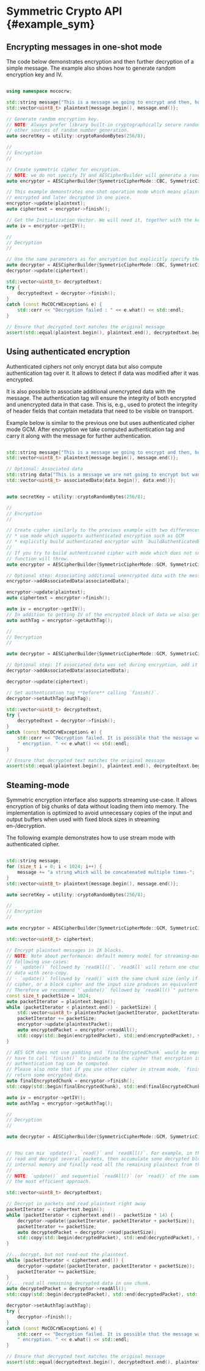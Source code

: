 # Symmetric Crypto API {#example_sym}

## Encrypting messages in one-shot mode

The code below demonstrates encryption and then further decryption of a simple message. The example also shows how to generate random encryption key and IV.

```c++

using namespace mococrw;

std::string message{"This is a message we going to encrypt and then, hopefully, decrypt."};
std::vector<uint8_t> plaintext{message.begin(), message.end()};

// Generate random encryption key.
// NOTE: Always prefer library built-in cryptographically secure random number generator to
// other sources of random number generation.
auto secretKey = utility::cryptoRandomBytes(256/8);

//
// Encryption
//

// Create symmetric cipher for encryption.
// NOTE: we do not specify IV and AESCipherBuilder will generate a random one.
auto encryptor = AESCipherBuilder{SymmetricCipherMode::CBC, SymmetricCipherKeySize::S_256, secretKey}.buildEncryptor();

// This example demonstrates one-shot operation mode which means plaintext message is first
// encrypted and later decrypted in one piece.
encryptor->update(plaintext);
auto ciphertext = encryptor->finish();

// Get the Initialization Vector. We will need it, together with the key, for decryption
auto iv = encryptor->getIV();

//
// Decryption
//

// Use the same parameters as for encryption but explicitly specify the IV.
auto decryptor = AESCipherBuilder{SymmetricCipherMode::CBC, SymmetricCipherKeySize::S_256, secretKey}.setIV(iv).buildDecryptor();
decryptor->update(ciphertext);

std::vector<uint8_t> decryptedtext;
try {
    decryptedtext = decryptor->finish();
}
catch (const MoCOCrWException& e) {
    std::cerr << "Decryption failed : " << e.what() << std::endl;
}

// Ensure that decrypted text matches the original message
assert(std::equal(plaintext.begin(), plaintext.end(), decryptedtext.begin()));

```

## Using authenticated encryption

Authenticated ciphers not only encrypt data but also compute authentication tag over it. It allows to detect if data was modified after it was encrypted.

It is also possible to associate additional unencrypted data with the message. The authentication tag will ensure the integrity of both encrypted and unencrypted data in that case. This is, e.g., used to protect the integrity of header fields that contain metadata that need to be visible on transport.

Example below is similar to the previous one but uses authenticated cipher mode GCM. After encryption we take computed authentication tag and carry it along with the message for further authentication.

```c++

std::string message{"This is a message we going to encrypt and then, hopefully, decrypt."};
std::vector<uint8_t> plaintext{message.begin(), message.end()};

// Optional: Associated data
std::string data{"This is a message we are not going to encrypt but want to make sure arrived unchanged."};
std::vector<uint8_t> associatedData{data.begin(), data.end()};


auto secretKey = utility::cryptoRandomBytes(256/8);

//
// Encryption
//

// Create cipher similarly to the previous example with two differences:
// * use mode which supports authenticated encryption such as GCM
// * explicitly build authenticated encryptor with `buildAuthenticatedEncryptor`.
//
// If you try to build authenticated cipher with mode which does not support it, `build`
// function will throw.
auto encryptor = AESCipherBuilder{SymmetricCipherMode::GCM, SymmetricCipherKeySize::S_256, secretKey}.buildAuthenticatedEncryptor();

// Optional step: Associating additional unencrypted data with the message
encryptor->addAssociatedData(associatedData);

encryptor->update(plaintext);
auto ciphertext = encryptor->finish();

auto iv = encryptor->getIV();
// In addition to getting IV of the encrypted block of data we also get authentication tag.
auto authTag = encryptor->getAuthTag();

//
// Decryption
//

auto decryptor = AESCipherBuilder{SymmetricCipherMode::GCM, SymmetricCipherKeySize::S_256, secretKey}.setIV(iv).buildAuthenticatedDecryptor();

// Optional step: If associated data was set during encryption, add it here for the integrity check
decryptor->addAssociatedData(associatedData);

decryptor->update(ciphertext);

// Set authentication tag **before** calling `finish()`.
decryptor->setAuthTag(authTag);

std::vector<uint8_t> decryptedtext;
try {
    decryptedtext = decryptor->finish();
}
catch (const MoCOCrWException& e) {
    std::cerr << "Decryption failed. It is possible that the message was modified after"
    " encryption. " << e.what() << std::endl;
}

// Ensure that decrypted text matches the original message
assert(std::equal(plaintext.begin(), plaintext.end(), decryptedtext.begin()));

```

## Steaming-mode

Symmetric encryption interface also supports streaming use-case. It allows encryption of big chunks of data without loading them into memory. The implementation is optimized to avoid unnecessary copies of the input and output buffers when used with fixed block sizes in streaming en-/decryption.

The following example demonstrates how to use stream mode with authenticated cipher.

```c++

std::string message;
for (size_t i = 0; i < 1024; i++) {
    message += "a string which will be concatenated multiple times-";
}
std::vector<uint8_t> plaintext{message.begin(), message.end()};

auto secretKey = utility::cryptoRandomBytes(256/8);

//
// Encryption
//

auto encryptor = AESCipherBuilder{SymmetricCipherMode::GCM, SymmetricCipherKeySize::S_256, secretKey}.buildAuthenticatedEncryptor();

std::vector<uint8_t> ciphertext;

// Encrypt plaintext messages in 1K blocks.
// NOTE: Note about performance: default memory model for streaming-mode is optimized for the
// following use-cases:
// - `update()` followed by `readAll()`. `readAll` will return one chunk of encrypted/decrypted
// data with zero-copy.
// - `update()` followed by `read()` with the same chunk size (only if the cipher is a stream
// cipher, or a block cipher and the input size produces an equivalent output size)
// Therefore we recommend "`update()` followed by `readAll()`" pattern.
const size_t packetSize = 1024;
auto packetIterator = plaintext.begin();
while (packetIterator < plaintext.end() - packetSize) {
    std::vector<uint8_t> plaintextPacket{packetIterator, packetIterator + packetSize};
    packetIterator += packetSize;
    encryptor->update(plaintextPacket);
    auto encryptedPacket = encryptor->readAll();
    std::copy(std::begin(encryptedPacket), std::end(encryptedPacket), std::back_inserter(ciphertext));
}

// AES GCM does not use padding and `finalEncryptedChunk` would be empty but you still
// have to call `finish()` to indicate to the cipher that encryption is complete and
// authentication tag can be computed.
// Please also note that if you use other cipher in stream mode, `finish()` might actually
// return some encrypted data.
auto finalEncryptedChunk = encryptor->finish();
std::copy(std::begin(finalEncryptedChunk), std::end(finalEncryptedChunk), std::back_inserter(ciphertext));

auto iv = encryptor->getIV();
auto authTag = encryptor->getAuthTag();

//
// Decryption
//

auto decryptor = AESCipherBuilder{SymmetricCipherMode::GCM, SymmetricCipherKeySize::S_256, secretKey}.setIV(iv).buildAuthenticatedDecryptor();


// You can mix `update()`, `read()` and `readAll()`. For example, in the code below we first
// read and decrypt several packets, then accumulate some decrypted blocks in the cipher
// internal memory and finally read all the remaining plaintext from the cipher.
//
// NOTE: `update()` and sequential `readAll()` (or `read()` of the same chunk size) is still
// the most efficient approach.

std::vector<uint8_t> decryptedtext;

// Decrypt in packets and read plaintext right away
packetIterator = ciphertext.begin();
while (packetIterator < ciphertext.end() - packetSize * 14) {
    decryptor->update({packetIterator, packetIterator + packetSize});
    packetIterator += packetSize;
    auto decryptedPacket = decryptor->read(packetSize);
    std::copy(std::begin(decryptedPacket), std::end(decryptedPacket), std::back_inserter(decryptedtext));
}

//...decrypt, but not read-out the plaintext.
while (packetIterator < ciphertext.end()) {
    decryptor->update({packetIterator, packetIterator + packetSize});
    packetIterator += packetSize;
}
//... read all remaining decrypted data in one chunk.
auto decryptedPacket = decryptor->readAll();
std::copy(std::begin(decryptedPacket), std::end(decryptedPacket), std::back_inserter(decryptedtext));

decryptor->setAuthTag(authTag);
try {
    decryptor->finish();
}
catch (const MoCOCrWException& e) {
    std::cerr << "Decryption failed. It is possible that the message was modified after"
    " encryption. " << e.what() << std::endl;
}

// Ensure that decrypted text matches the original message
assert(std::equal(decryptedtext.begin(), decryptedtext.end(), plaintext.begin()));

```
